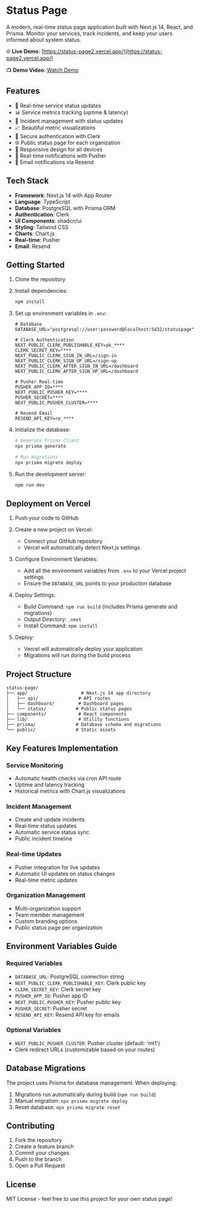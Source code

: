 # Status Page

A modern, real-time status page application built with Next.js 14, React, and Prisma. Monitor your services, track incidents, and keep your users informed about system status.

🌐 **Live Demo**: [https://status-page2.vercel.app/](https://status-page2.vercel.app/)

📺 **Demo Video**: [Watch Demo](https://drive.google.com/file/d/1cWa22CqkSJnF2tYiOT0_70a_QGkEd586/view?usp=sharing)

## Features

- 🔄 Real-time service status updates
- 📊 Service metrics tracking (uptime & latency)
- 🚨 Incident management with status updates
- 📈 Beautiful metric visualizations
- 🔐 Secure authentication with Clerk
- 🌐 Public status page for each organization
- 📱 Responsive design for all devices
- 🔔 Real-time notifications with Pusher
- 📧 Email notifications via Resend

## Tech Stack

- **Framework**: Next.js 14 with App Router
- **Language**: TypeScript
- **Database**: PostgreSQL with Prisma ORM
- **Authentication**: Clerk
- **UI Components**: shadcn/ui
- **Styling**: Tailwind CSS
- **Charts**: Chart.js
- **Real-time**: Pusher
- **Email**: Resend

## Getting Started

1. Clone the repository
2. Install dependencies:
   ```bash
   npm install
   ```

3. Set up environment variables in `.env`:
   ```env
   # Database
   DATABASE_URL="postgresql://user:password@localhost:5432/statuspage"

   # Clerk Authentication
   NEXT_PUBLIC_CLERK_PUBLISHABLE_KEY=pk_****
   CLERK_SECRET_KEY=****
   NEXT_PUBLIC_CLERK_SIGN_IN_URL=/sign-in
   NEXT_PUBLIC_CLERK_SIGN_UP_URL=/sign-up
   NEXT_PUBLIC_CLERK_AFTER_SIGN_IN_URL=/dashboard
   NEXT_PUBLIC_CLERK_AFTER_SIGN_UP_URL=/dashboard

   # Pusher Real-time
   PUSHER_APP_ID=****
   NEXT_PUBLIC_PUSHER_KEY=****
   PUSHER_SECRET=****
   NEXT_PUBLIC_PUSHER_CLUSTER=****

   # Resend Email
   RESEND_API_KEY=re_****
   ```

4. Initialize the database:
   ```bash
   # Generate Prisma Client
   npx prisma generate

   # Run migrations
   npx prisma migrate deploy
   ```

5. Run the development server:
   ```bash
   npm run dev
   ```

## Deployment on Vercel

1. Push your code to GitHub

2. Create a new project on Vercel:
   - Connect your GitHub repository
   - Vercel will automatically detect Next.js settings

3. Configure Environment Variables:
   - Add all the environment variables from `.env` to your Vercel project settings
   - Ensure the `DATABASE_URL` points to your production database

4. Deploy Settings:
   - Build Command: `npm run build` (includes Prisma generate and migrations)
   - Output Directory: `.next`
   - Install Command: `npm install`

5. Deploy:
   - Vercel will automatically deploy your application
   - Migrations will run during the build process

## Project Structure

```
status-page/
├── app/                    # Next.js 14 app directory
│   ├── api/               # API routes
│   ├── dashboard/         # Dashboard pages
│   └── status/           # Public status pages
├── components/            # React components
├── lib/                   # Utility functions
├── prisma/               # Database schema and migrations
└── public/               # Static assets
```

## Key Features Implementation

### Service Monitoring
- Automatic health checks via cron API route
- Uptime and latency tracking
- Historical metrics with Chart.js visualizations

### Incident Management
- Create and update incidents
- Real-time status updates
- Automatic service status sync
- Public incident timeline

### Real-time Updates
- Pusher integration for live updates
- Automatic UI updates on status changes
- Real-time metric updates

### Organization Management
- Multi-organization support
- Team member management
- Custom branding options
- Public status page per organization

## Environment Variables Guide

### Required Variables
- `DATABASE_URL`: PostgreSQL connection string
- `NEXT_PUBLIC_CLERK_PUBLISHABLE_KEY`: Clerk public key
- `CLERK_SECRET_KEY`: Clerk secret key
- `PUSHER_APP_ID`: Pusher app ID
- `NEXT_PUBLIC_PUSHER_KEY`: Pusher public key
- `PUSHER_SECRET`: Pusher secret
- `RESEND_API_KEY`: Resend API key for emails

### Optional Variables
- `NEXT_PUBLIC_PUSHER_CLUSTER`: Pusher cluster (default: 'mt1')
- Clerk redirect URLs (customizable based on your routes)

## Database Migrations

The project uses Prisma for database management. When deploying:
1. Migrations run automatically during build (`npm run build`)
2. Manual migration: `npx prisma migrate deploy`
3. Reset database: `npx prisma migrate reset`

## Contributing

1. Fork the repository
2. Create a feature branch
3. Commit your changes
4. Push to the branch
5. Open a Pull Request

## License

MIT License - feel free to use this project for your own status page!
